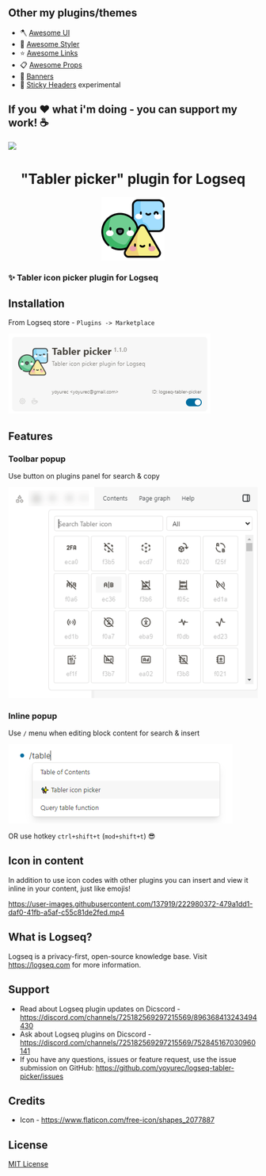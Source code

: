 ## Other my plugins/themes
* 🪓 [Awesome UI](https://github.com/yoyurec/logseq-awesome-ui)
* 🎨 [Awesome Styler](https://github.com/yoyurec/logseq-awesome-styler)
* ⭐ [Awesome Links](https://github.com/yoyurec/logseq-awesome-links)
* 📋 [Awesome Props](https://github.com/yoyurec/logseq-awesome-props)
* 📰 [Banners](https://github.com/yoyurec/logseq-banners-plugin)
* 📌 [Sticky Headers](https://github.com/yoyurec/logseq-sticky-headers) experimental

## If you ❤ what i'm doing - you can support my work! ☕

<a href="https://www.buymeacoffee.com/yoyurec"><img src="https://img.buymeacoffee.com/button-api/?text=Buy me a coffee&emoji=&slug=yoyurec&button_colour=FFDD00&font_colour=000000&font_family=Lato&outline_colour=000000&coffee_colour=ffffff" /></a>

<h1 align="center">"Tabler picker" plugin for Logseq</h1>
<p align="center">
    <a href="https://github.com/yoyurec/logseq-tabler-picker">
        <img src="https://github.com/yoyurec/logseq-tabler-picker/raw/main/icon.png" alt="logo" width="128" height="128" />
    </a>
</p>

### ✨ Tabler icon picker plugin for Logseq

## Installation

From Logseq store - `Plugins -> Marketplace`

![](https://github.com//yoyurec/logseq-tabler-picker/raw/main/screenshots/market.png)

## Features

### Toolbar popup
Use button on plugins panel for search & copy

![](https://github.com//yoyurec/logseq-tabler-picker/raw/main/screenshots/screen.png)

### Inline popup
Use `/` menu when editing block content for search & insert

![](https://github.com//yoyurec/logseq-tabler-picker/raw/main/screenshots/menu.png)

OR use hotkey `ctrl+shift+t` (`mod+shift+t`) 😎

## Icon in content

In addition to use icon codes with other plugins you can insert and view it inline in your content, just like emojis!

https://user-images.githubusercontent.com/137919/222980372-479a1dd1-daf0-41fb-a5af-c55c81de2fed.mp4

## What is Logseq?
Logseq is a privacy-first, open-source knowledge base. Visit https://logseq.com for more information.

## Support
* Read about Logseq plugin updates on Dicscord - https://discord.com/channels/725182569297215569/896368413243494430
* Ask about Logseq plugins on Dicscord - https://discord.com/channels/725182569297215569/752845167030960141
* If you have any questions, issues or feature request, use the issue submission on GitHub: https://github.com/yoyurec/logseq-tabler-picker/issues

## Credits
* Icon - https://www.flaticon.com/free-icon/shapes_2077887

## License

[MIT License](./LICENSE)
